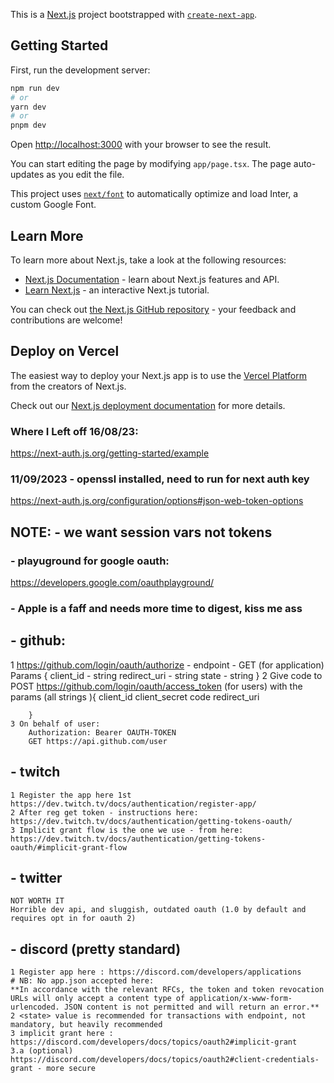 This is a [Next.js](https://nextjs.org/) project bootstrapped with [`create-next-app`](https://github.com/vercel/next.js/tree/canary/packages/create-next-app).

## Getting Started

First, run the development server:

```bash
npm run dev
# or
yarn dev
# or
pnpm dev
```

Open [http://localhost:3000](http://localhost:3000) with your browser to see the result.

You can start editing the page by modifying `app/page.tsx`. The page auto-updates as you edit the file.

This project uses [`next/font`](https://nextjs.org/docs/basic-features/font-optimization) to automatically optimize and load Inter, a custom Google Font.

## Learn More

To learn more about Next.js, take a look at the following resources:

- [Next.js Documentation](https://nextjs.org/docs) - learn about Next.js features and API.
- [Learn Next.js](https://nextjs.org/learn) - an interactive Next.js tutorial.

You can check out [the Next.js GitHub repository](https://github.com/vercel/next.js/) - your feedback and contributions are welcome!

## Deploy on Vercel

The easiest way to deploy your Next.js app is to use the [Vercel Platform](https://vercel.com/new?utm_medium=default-template&filter=next.js&utm_source=create-next-app&utm_campaign=create-next-app-readme) from the creators of Next.js.

Check out our [Next.js deployment documentation](https://nextjs.org/docs/deployment) for more details.


### Where I Left off 16/08/23:
https://next-auth.js.org/getting-started/example


### 11/09/2023 - openssl installed, need to run for next auth key
https://next-auth.js.org/configuration/options#json-web-token-options 
## NOTE: - we want session vars not tokens

### - playuground for google oauth:
https://developers.google.com/oauthplayground/

### - Apple is a faff and needs more time to digest, kiss me ass 
## - github: 
   1 https://github.com/login/oauth/authorize - endpoint - GET (for application)
    Params {
        client_id - string
        redirect_uri - string
        state - string
    }
    2 Give code to POST https://github.com/login/oauth/access_token (for users)
        with the params (all strings ){
            client_id
            client_secret
            code
            redirect_uri
            
        }
    3 On behalf of user: 
        Authorization: Bearer OAUTH-TOKEN
        GET https://api.github.com/user

## - twitch
    1 Register the app here 1st https://dev.twitch.tv/docs/authentication/register-app/
    2 After reg get token - instructions here: https://dev.twitch.tv/docs/authentication/getting-tokens-oauth/
    3 Implicit grant flow is the one we use - from here: https://dev.twitch.tv/docs/authentication/getting-tokens-oauth/#implicit-grant-flow
## - twitter
    NOT WORTH IT
    Horrible dev api, and sluggish, outdated oauth (1.0 by default and requires opt in for oauth 2)

## - discord (pretty standard)
    1 Register app here : https://discord.com/developers/applications
    # NB: No app.json accepted here:
    **In accordance with the relevant RFCs, the token and token revocation URLs will only accept a content type of application/x-www-form-urlencoded. JSON content is not permitted and will return an error.**
    2 <state> value is recommended for transactions with endpoint, not mandatory, but heavily recommended
    3 implicit grant here : https://discord.com/developers/docs/topics/oauth2#implicit-grant
    3.a (optional) https://discord.com/developers/docs/topics/oauth2#client-credentials-grant - more secure
